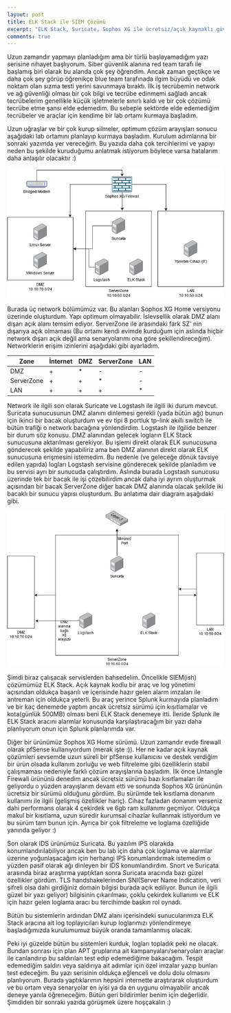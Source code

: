 ```yaml
---
layout: post
title: ELK Stack ile SIEM Çözümü
excerpt: "ELK Stack, Suricate, Sophos XG ile ücretsiz/açık kaynaklı güvenlik çözümleri"
comments: true
---
```

Uzun zamandır yapmayı planladığım ama bir türlü başlayamadığım yazı serisine nihayet başlıyorum. Siber güvenlik alanına red team tarafı ile başlamış biri olarak bu alanda çok şey öğrendim. Ancak zaman geçtikçe ve daha çok şey görüp öğrenikçe blue team tarafınada ilgim büyüdü ve odak noktam olan sızma testi yerini savunmaya bıraktı. İlk iş tecrübemin network ve ağ güvenliği olması bir çok bilgi ve tecrübe edinmemi sağladı ancak tecrübelerim genellikle küçük işletmelerle sınırlı kaldı ve bir çok çözümü tecrübe etme şansı elde edemedim. Bu sebeple sektörde elde edemediğim tecrübeler ve araçlar için kendime bir lab ortamı kurmaya başladım.  

Uzun uğraşlar ve bir çok kurup silmeler, optimum çözüm arayışları sonucu aşağıdaki lab ortamını planlayıp kurmaya başladım. Kurulum adımlarına bir sonraki yazımda yer vereceğim. Bu yazıda daha çok tercihlerimi ve yapıyı neden bu şekilde kuruduğumu anlatmak istiyorum böylece varsa hatalarım daha anlaşılır olacaktır :)  

<div style="text-align:center"><img src="/docs/img/SIEM_Lab_Diagram.png" /></div>  

Burada üç network bölümümüz var. Bu alanları Sophos XG Home versiyonu üzerinde oluşturdum. Yapı optimum olmayabilir. İslevsellik olarak DMZ alanı dışarı açık alanı temsim ediyor. ServerZone ile arasındaki fark SZ' nin dışarıya açık olmaması (Bu ortamı kendi evimde kurduğum için aslında hiçbir network dışarı açık değil ama senaryolarımı ona göre şekillendireceğim). Networklerin erişim izinlerini aşağıdaki gibi ayarladım.    

| Zone          | İnternet | DMZ | ServerZone | LAN |
| ------------- | -------- | --- | ---------- | --- |
| DMZ           | +        | *   | -          | -   |
| ServerZone    | +        | +   | *          | -   |
| LAN           | +        | +   | +          | *   |  

Network ile ilgili son olarak Suricate ve Logstash ile ilgili iki durum mevcut. Suricata sunucusunun DMZ alanını dinlemesi gerekli (yada bütün ağı) bunun için ikinci bir bacak oluşturdum ve ev tipi 8 portluk tp-link akıllı switch ile bütün trafiği o network bacağına yönlendirdim. Logstash ile ilgilide benzer bir durum söz konusu. DMZ alanından gelecek logların ELK Stack sunucusuna aktarılması gerekiyor. Bu işlemi direkt olarak ELK sunucusuna gönderecek şekilde yapabiliriz ama ben DMZ alanının direkt olarak ELK sunucusuna erişmesini istemedim. Bu nedenle (ve geleceğe dönük tavsiye edilen yapıda) logları Logstash servisine gönderecek şekilde planladım ve bu servisi ayrı bir sunucuda çalıştırdım. Aslında burada Logstash sunucusu üzerinde tek bir bacak ile işi çözebilirdim ancak daha iyi ayrım oluşturmak açısından bir bacak ServerZone diğer bacak DMZ alanında olacak şekilde iki bacaklı bir sunucu yapısı oluşturdum. Bu anlatıma dair diagram aşağıdaki gibi.  

<div style="text-align:center"><img src="/docs/img/ServerZone_Diagram.png" /></div>  

Şimdi biraz çalışacak servislerden bahsedelim. Öncelikle SIEM(ish) çözümümüz ELK Stack. Açık kaynak kodlu bir araç ve log yönetimi açısından oldukça başarılı ve içerisinde hazır gelen alarm imzaları ile antreman için oldukça yeterli. Bu araç yerince Splunk kurmayıda planladım ve bir kaç denemede yaptım ancak ücretsiz sürümü için kısıtlamalar ve kota(günlük 500MB) olması beni ELK Stack denemeye itti. İleride Splunk ile ELK Stack aracını alarmlar konusunda karşılaştıracağım bir yazı daha planlıyorum onun için Splunk planlarımda var.  

Diğer bir ürünümüz Sophos XG Home sürümü. Uzun zamandır evde firewall olarak pfSense kullanıyordum (merak işte :)). Her ne kadar açık kaynak çözümleri sevsemde uzun süreli bir pfSense kullanıcısı ve destek verdiğim bir ürün olsada kullanım zorluğu ve web filtreleme gibi özelliklerin stabil çalışmaması nedeniyle farklı çözüm arayışlarına başladım. İlk önce Untangle Firewall ürününü denedim ancak ücretsiz sürümü bazı kısıtlamaları ile geliyordu o yüzden arayışlarım devam etti ve sonunda Sophos XG ürününün ücretsiz bir sürümü olduğunu gördüm. Bu sürümde tek kısıtlama donanım kullanımı ile ilgili (gelişmiş özellikler hariç). Cihaz fazladan donanım verseniz dahi performans olarak 4 çekirdek ve 6gb ram kullanımı geçmiyor. Oldukça makul bir kısıtlama, uzun süredir kurumsal cihazlar kullanmak istiyordum ve bu sürüm tam bunun için. Ayrıca bir çok filtreleme ve loglama özelliğide yanında geliyor :)  

Son olarak IDS ürünümüz Suricata. Bu yazılım IPS olarakda konumlandırılabiliyor ancak ben bu lab için daha çok loglama ve alarmlar üzerine yoğunlaşacağım için herhangi IPS konumlandırmak istemedim o yüzden pasif olarak ağı dinleyen bir IDS konumlandırdım. Snort ve Suricata arasında biraz araştırma yaptıktan sonra Suricata aracında bazı güzel özellikler gördüm. TLS handshakelerinden SNI(Server Name Indication, veri şifreli olsa dahi girdiğiniz domain bilgisi burada açık ediliyor. Bunun ile ilgili güzel bir yazı geliyor) bilgisinin çıkarılması, çoklu çekirdek kullanımı ve ELK için hazır gelen loglama aracı bu tercihimde baskın rol oynadı.  

Bütün bu sistemlerin ardından DMZ alanı içerisindeki sunucularımıza ELK Stack aracına ait log toplayıcıları kurup loglarımızı yönlendirmeye başladığımızda kurulumumuz büyük oranda tamamlanmış olacak.  

Peki iyi güzelde bütün bu sistemleri kurduk, logları topladık peki ne olacak. Bundan sonrası için plan APT gruplarına ait kampanyaları/senaryoları araçlar ile canlandırıp bu saldırıları test edip edemediğime bakacağım. Tespit edemediğim saldırı veya saldırıya ait adımlar için özel imzalar yazıp bunları test edeceğim. Bu yazı serisinin oldukça eğlenceli ve dolu dolu olmasını planlıyorum. Burada yaptıklarımın hepsini internette araştırarak oluşturdum ve bu ortam veya senaryolar en iyisi ya da en uygunu olmayabilir ancak deneye yanıla öğreneceğim. Bütün geri bildirimler benim için değerlidir. Şimdiden bir sonraki yazıda görüşmek üzere hoşçakalın :)
